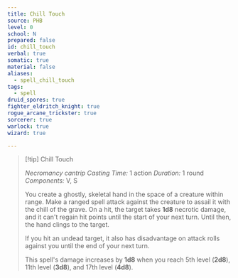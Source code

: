 ```yaml
---
title: Chill Touch
source: PHB
level: 0
school: N
prepared: false
id: chill_touch
verbal: true
somatic: true
material: false
aliases:
  - spell_chill_touch
tags:
  - spell
druid_spores: true
fighter_eldritch_knight: true
rogue_arcane_trickster: true
sorcerer: true
warlock: true
wizard: true

---
```

>[!tip] Chill Touch
>
> *Necromancy cantrip*
> *Casting Time:* 1 action
> *Duration:* 1 round
> *Components:* V, S
>
>You create a ghostly, skeletal hand in the space of a creature within range. Make a ranged spell attack against the creature to assail it with the chill of the grave. On a hit, the target takes **1d8** necrotic damage, and it can't regain hit points until the start of your next turn. Until then, the hand clings to the target.
>
>If you hit an undead target, it also has disadvantage on attack rolls against you until the end of your next turn.
>
>This spell's damage increases by **1d8** when you reach 5th level (**2d8**), 11th level (**3d8**), and 17th level (**4d8**).
>

